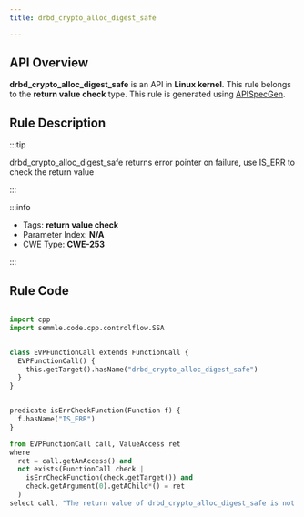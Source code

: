 ```yaml
---
title: drbd_crypto_alloc_digest_safe

---
```



## API Overview
**drbd_crypto_alloc_digest_safe** is an API in **Linux kernel**. This rule belongs to the **return value check** type. This rule is generated using [APISpecGen](../../tools/APISpecGen).
## Rule Description

:::tip

drbd_crypto_alloc_digest_safe returns error pointer on failure, use IS_ERR to check the return value

:::

:::info

- Tags: **return value check**
- Parameter Index: **N/A**
- CWE Type: **CWE-253**

:::

## Rule Code
```python

import cpp
import semmle.code.cpp.controlflow.SSA


class EVPFunctionCall extends FunctionCall {
  EVPFunctionCall() {
    this.getTarget().hasName("drbd_crypto_alloc_digest_safe")
  }
}


predicate isErrCheckFunction(Function f) {
  f.hasName("IS_ERR") 
}

from EVPFunctionCall call, ValueAccess ret
where
  ret = call.getAnAccess() and
  not exists(FunctionCall check |
    isErrCheckFunction(check.getTarget()) and
    check.getArgument(0).getAChild*() = ret
  )
select call, "The return value of drbd_crypto_alloc_digest_safe is not checked with IS_ERR."
    
```